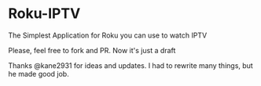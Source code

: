  # Roku-IPTV
 The Simplest Application for Roku you can use to watch IPTV

 Please, feel free to fork and PR. Now it's just a draft
 
 Thanks @kane2931 for ideas and updates. I had to rewrite many things, but he made good job.
